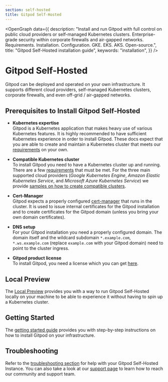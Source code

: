 ```yaml
---
section: self-hosted
title: Gitpod Self-Hosted
---
```


<script context="module">
  export const prerender = true;
</script>
<script lang="ts">
  import OpenGraph from "$lib/components/open-graph.svelte";
</script>

<OpenGraph
data={{
    description:
      "Install and run Gitpod with full control on public cloud providers or self-managed Kubernetes clusters. Enterprise-grade security within corporate firewalls and air-gapped networks. Requirements. Installation. Configuration. GKE. EKS. AKS. Open-source.",
    title: "Gitpod Self-Hosted installation guide",
    keywords: "installation",
  }}
/>

# Gitpod Self-Hosted

Gitpod can be deployed and operated on your own infrastructure. It supports different cloud providers, self-managed Kubernetes clusters, corporate firewalls, and even off-grid / air-gapped networks.

## Prerequisites to Install Gitpod Self-Hosted

- **Kubernetes expertise** <br />
  Gitpod is a Kubernetes application that makes heavy use of various Kubernetes features. It is highly recommended to have sufficient Kubernetes experience in order to install Gitpod. These docs expect that you are able to create and maintain a Kubernetes cluster that meets our [requirements](./cluster-set-up) on your own.

- **Compatible Kubernetes cluster** <br />
  To install Gitpod you need to have a Kubernetes cluster up and running. There are a few [requirements](./cluster-set-up) that must be met. For the three main supported cloud providers (_Google Kubernetes Engine_, _Amazon Elastic Kubernetes Service_, and _Microsoft Azure Kubernetes Service_) we provide [samples on how to create compatible clusters](./cluster-set-up#cluster-set-up-guides).

- **Cert-Manager** <br />
  Gitpod expects a properly configured [cert-manager](https://cert-manager.io/) that runs in the cluster. It is used to issue internal certificates for the Gitpod installation and to create certificates for the Gitpod domain (unless you bring your own domain certificates).

- **DNS setup** <br />
  For your Gitpod installation you need a properly configured domain. The domain itself and the wildcard subdomain `*.example.com`, `*.ws.example.com` (replace `example.com` with your Gitpod domain) need to point to the cluster ingress.

- **Gitpod product license** <br />
  To install Gitpod, you need a license which you can get [here](/community-license).

## Local Preview

The [Local Preview](./local-preview) provides you with a way to run Gitpod Self-Hosted locally on your machine to be able to experience it without having to spin up a Kubernetes cluster.

## Getting Started

The [getting started guide](./getting-started) provides you with step-by-step instructions on how to install Gitpod on your infrastructure.

<!-- ## Advanced Installation

You want to use your own database, registry, object storage, or source control management system? Gitpod should be run in an air-gap network? The [advanced installation page](./latest/advanced) provides you with more information on how to install and configure Gitpod. The page “[required components](./latest/required-components)” gives you an overview of compatible 3rd-party products like databases, registries, and source control management systems. -->

## Troubleshooting

Refer to the [troubleshooting section](./troubleshooting) for help with your Gitpod Self-Hosted Instance. You can also take a look at our [support page](/support) to learn how to reach our community and support team.
